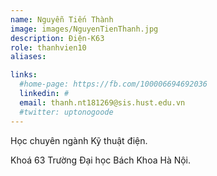 ```yaml
---
name: Nguyễn Tiến Thành
image: images/NguyenTienThanh.jpg
description: Điện-K63
role: thanhvien10
aliases:

links:
  #home-page: https://fb.com/100006694692036
  linkedin: #
  email: thanh.nt181269@sis.hust.edu.vn
  #twitter: uptonogoode
---
```


Học chuyên ngành Kỹ thuật điện.

Khoá 63 Trường Đại học Bách Khoa Hà Nội.
